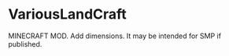 VariousLandCraft
================

MINECRAFT MOD. Add dimensions. It may be intended for SMP if published.

